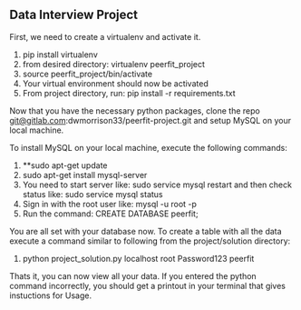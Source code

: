 ## Data Interview Project

First, we need to create a virtualenv and activate it.

1. pip install virtualenv
2. from desired directory: virtualenv peerfit_project
3. source peerfit_project/bin/activate
4. Your virtual environment should now be activated
5. From project directory, run: pip install -r requirements.txt

Now that you have the necessary python packages, clone the repo git@gitlab.com:dwmorrison33/peerfit-project.git and setup MySQL on your local machine.

To install MySQL on your local machine, execute the following commands:
1. **sudo apt-get update
2. sudo apt-get install mysql-server
3. You need to start server like: sudo service mysql restart and then check status like: sudo service mysql status
4. Sign in with the root user like:
	mysql -u root -p
5. Run the command: CREATE DATABASE peerfit;

You are all set with your database now. To create a table with all the data execute a command similar to following from the project/solution directory:

1. python project_solution.py localhost root Password123 peerfit

Thats it, you can now view all your data. If you entered the python command incorrectly, you should get a printout in your terminal that gives instuctions for Usage.